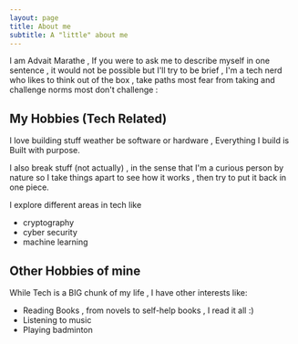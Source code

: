```yaml
---
layout: page
title: About me
subtitle: A "little" about me
---
```


I am Advait Marathe , If you were to ask me to describe myself in one sentence , it would not be possible but I'll try to be brief , 
I'm a tech nerd who likes to think out of the box , take paths most fear from taking and challenge norms most don't challenge :


## My Hobbies (Tech Related)

I love building stuff weather be software or hardware , Everything I build is Built with purpose.

I also break stuff (not actually) , in the sense that I'm a curious person by nature so 
I take things apart to see how it works , then try to put it back in one piece.

I explore different areas in tech like

- cryptography
- cyber security
- machine learning



## Other Hobbies of mine

While Tech is a BIG chunk of my life ,  I have other interests like:
  
  - Reading Books , from novels to self-help books , I read it all :) 
  - Listening to music
  - Playing badminton

